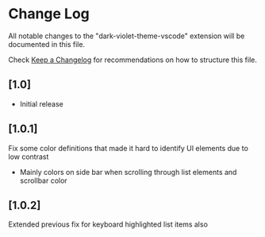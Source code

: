 # Change Log

All notable changes to the "dark-violet-theme-vscode" extension will be documented in this file.

Check [Keep a Changelog](http://keepachangelog.com/) for recommendations on how to structure this file.

## [1.0]

- Initial release


## [1.0.1]

Fix some color definitions that made it hard to identify UI elements due to low contrast
- Mainly colors on side bar when scrolling through list elements and scrollbar color


## [1.0.2]

Extended previous fix for keyboard highlighted list items also